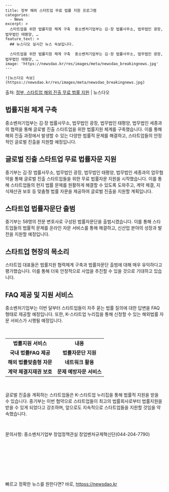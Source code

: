     ---
    title: 정부 해외 스타트업 무료 법률 지원 프로그램
    categories:
      - News
    excerpt: >
      스타트업을 위한 법률지원 체계 구축  중소벤처기업부는 김·장 법률사무소, 법무법인 광장, 법무법인 태평양, …
    feature_text: >
      ## 뉴스다오 실시간 뉴스 속보입니다.
    
      스타트업을 위한 법률지원 체계 구축  중소벤처기업부는 김·장 법률사무소, 법무법인 광장, 법무법인 태평양, …
    image: 'https://newsdao.kr/res/images/meta/newsdao_breakingnews.jpg'
    ---
    
    ![뉴스다오 속보](httpss://newsdao.kr/res/images/meta/newsdao_breakingnews.jpg)

<p>출처: <a href="httpss://newsdao.kr/4558" rel="dofollow">정부, 스타트업 해외 진출 무료 법률 지원</a> | 뉴스다오</p>

<h2 data-ke-size="size26">법률지원 체계 구축</h2>
<p data-ke-size="size16">중소벤처기업부는 김·장 법률사무소, 법무법인 광장, 법무법인 태평양, 법무법인 세종과의 협력을 통해 글로벌 진출 스타트업을 위한 법률지원 체계를 구축했습니다. 이를 통해 해외 진출 과정에서 발생할 수 있는 다양한 법률적 문제를 해결하고, 스타트업들의 안정적인 글로벌 진출을 지원할 예정입니다.</p>

<h2 data-ke-size="size26">글로벌 진출 스타트업 무료 법률자문 지원</h2>
<p data-ke-size="size16">중기부는 김·장 법률사무소, 법무법인 광장, 법무법인 태평양, 법무법인 세종과의 업무협약을 통해 글로벌 진출 스타트업들을 위한 무료 법률자문 지원을 시작했습니다. 이를 통해 스타트업들의 현지 법률 문제를 원활하게 해결할 수 있도록 도와주고, 계약 체결, 지식재산권 보호 등 맞춤형 법률 자문을 제공하여 글로벌 진출을 지원할 계획입니다.</p>

<h2 data-ke-size="size26">스타트업 법률자문단 출범</h2>
<p data-ke-size="size16">중기부는 58명의 전문 변호사로 구성된 법률자문단을 출범시켰습니다. 이를 통해 스타트업들의 법률적 문제를 온라인 자문 서비스를 통해 해결하고, 신산업 분야의 성장과 발전을 지원할 예정입니다.</p>

<h2 data-ke-size="size26">스타트업 현장의 목소리</h2>
<p data-ke-size="size16">스타트업 대표들은 법률지원 협력체계 구축과 법률자문단 출범에 대해 매우 유익하다고 평가했습니다. 이를 통해 더욱 안정적으로 사업을 추진할 수 있을 것으로 기대하고 있습니다.</p>

<h2 data-ke-size="size26">FAQ 제공 및 지원 서비스</h2>
<p data-ke-size="size16">중소벤처기업부는 이번 달부터 스타트업들이 자주 묻는 법률 질의에 대한 답변을 FAQ 형태로 제공할 예정입니다. 또한, K-스타트업 누리집을 통해 신청할 수 있는 해외법률 자문 서비스가 시행될 예정입니다.</p>

<p data-ke-size="size16">&nbsp;</p>

<table>
	<tbody>
		<tr>
			<td style="text-align: center; height: 17px;"><b>법률지원 서비스</b></td>
			<td style="text-align: center; height: 17px;"><b>내용</b></td>
		</tr>
		<tr>
			<td style="text-align: center; height: 17px;"><b>국내 법률FAQ 제공</b></td>
			<td style="text-align: center; height: 17px;"><b>법률자문단 지원</b></td>
		</tr>
		<tr>
			<td style="text-align: center; height: 17px;"><b>해외 법률맞춤형 자문</b></td>
			<td style="text-align: center; height: 17px;"><b>네트워크 활용</b></td>
		</tr>
		<tr>
			<td style="text-align: center; height: 17px;"><b>계약 체결지재권 보호</b></td>
			<td style="text-align: center; height: 17px;"><b>문제 예방자문 서비스</b></td>
		</tr>
	</tbody>
</table>

<p data-ke-size="size16">&nbsp;</p>

<p data-ke-size="size16">글로벌 진출을 계획하는 스타트업들은 K-스타트업 누리집을 통해 법률적 지원을 받을 수 있습니다. 중기부는 이번 협약으로 스타트업들이 최고의 법률회사로부터 법률지원을 받을 수 있게 되었다고 강조하며, 앞으로도 지속적으로 스타트업들을 지원할 것임을 약속했습니다.</p>

<p data-ke-size="size16">&nbsp;</p>

<p data-ke-size="size16">문의사항: 중소벤처기업부 창업정책관실 창업벤처규제혁신단(044-204-7790)</p>

<p data-ke-size="size16">&nbsp;</p>
<p data-ke-size="size16">&nbsp;</p>
<p data-ke-size="size16">&nbsp;</p>
<p data-ke-size="size16">&nbsp;</p> 

빠르고 정확한 뉴스를 원한다면? 바로, <a href="httpss://newsdao.kr" rel="dofollow">httpss://newsdao.kr</a>


    